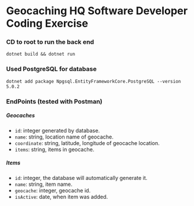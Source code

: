 # Geocaching HQ Software Developer Coding Exercise

### CD to root to run the back end

```
dotnet build && dotnet run
```

### Used PostgreSQL for database

```
dotnet add package Npgsql.EntityFrameworkCore.PostgreSQL --version 5.0.2
```

### EndPoints (tested with Postman)

##### Geocaches

* `id`: integer generated by database.
* `name`: string, location name of geocache.
* `coordinate`: string, latitude, longitude of geocache location.
* `items`: string, items in geocache.

##### Items

* `id`: integer, the database will automatically generate it.
* `name`: string, item name.
* `geocache`: integer, geocache id.
* `isActive`: date, when item was added.
